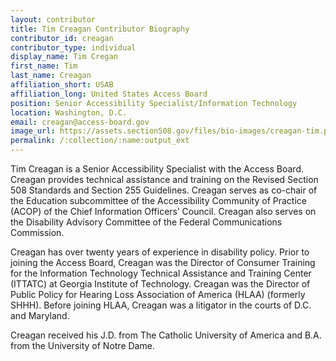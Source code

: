 ```yaml
---
layout: contributor
title: Tim Creagan Contributor Biography
contributor_id: creagan
contributor_type: individual
display_name: Tim Cregan
first_name: Tim
last_name: Creagan
affiliation_short: USAB
affiliation_long: United States Access Board
position: Senior Accessibility Specialist/Information Technology
location: Washington, D.C.
email: creagan@access-board.gov
image_url: https://assets.section508.gov/files/bio-images/creagan-tim.png
permalink: /:collection/:name:output_ext
---
```

Tim Creagan is a Senior Accessibility Specialist with the Access Board. Creagan provides technical assistance and training on the Revised Section 508 Standards and Section 255 Guidelines. Creagan serves as co-chair of the Education subcommittee of the Accessibility Community of Practice (ACOP) of the Chief Information Officers’ Council. Creagan also serves on the Disability Advisory Committee of the Federal Communications Commission.

Creagan has over twenty years of experience in disability policy. Prior to joining the Access Board, Creagan was the Director of Consumer Training for the Information Technology Technical Assistance and Training Center (ITTATC) at Georgia Institute of Technology. Creagan was the Director of Public Policy for Hearing Loss Association of America (HLAA) (formerly SHHH). Before joining HLAA, Creagan was a litigator in the courts of D.C. and Maryland.

Creagan received his J.D. from The Catholic University of America and B.A. from the University of Notre Dame.
